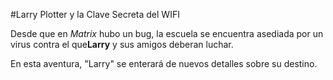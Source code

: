 #Larry Plotter y la Clave Secreta del WIFI

Desde que en *Matrix* hubo un bug, la escuela se encuentra asediada por un virus contra el que**Larry** y sus amigos deberan luchar.

En esta aventura, "Larry" se enterará de nuevos detalles sobre su destino.